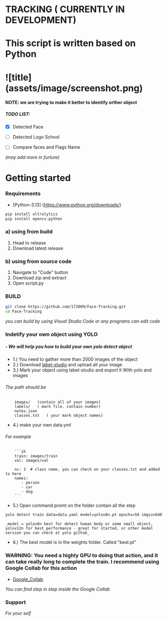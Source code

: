 # TRACKING ( CURRENTLY IN DEVELOPMENT)
# This script is written based on Python

# ![title] (assets/image/screenshot.png)




#### NOTE: we are trying to make it better to identify orther object


##### TODO LIST:

-[x] Detected Face
-[ ] Detected Logo School
-[ ] Compare faces and Flags Name


_(may add more in furture)_


# Getting started
### Requirements
- [Python-3.13] (https://www.python.org/downloads/)
```sh
pip install ultralytics
pip install opencv-python
```

### a) using from build
1. Head to release
2. Download latest release

### b) using from source code
1. Navigate to "Code" button
2. Download zip and extract
3. Open script.py


### BUILD 
```sh
git clone https://github.com/172009/Face-Tracking.git
cd Face-Tracking
```
_you can build by using Visual Studio Code or any programs can edit code_

### Indetify your own object using YOLO

##### - We will help you how to build your own yolo detect object

- 1.) You need to gather more than 2000 images of the object
- 2.) Download [label-studio](https://labelstud.io/) and upload all your image
- 3.) Mark your object using label-studio and export it With yolo and images 
###### The path should be
        images/   (contain all of your images)
        labels/   ( mark file. contain number)
        notes.json 
        classes.txt   ( your mark object names)
- 4.) make your own data.yml
###### For example
        ```sh
        train: images/train
        val: images/val

        nc: 3  # class name, you can check on your classes.txt and added to here
        names:
           - person
           - car
           - dog
        ```
- 5.) Open command promt on the folder contain all the step
```sh
yolo detect train data=data.yaml model=yolov8n.pt epochs=50 imgsz=640
```
    _model = yolov8n best for detect human body or some small object, yolov12n for best performance - great for started, or other model version you can check at yolo github_

- 6.) The best model is in the weights folder. Called "best.pt"



### WARNING: You need a highly GPU to doing that action, and it can take really long to complete the train. I recommend using Google Collab for this action

- [Google_Collab](https://colab.research.google.com/github/EdjeElectronics/Train-and-Deploy-YOLO-Models/blob/main/Train_YOLO_Models.ipynb#scrollTo=EMEDk5byzxY5)

_You can find step in step inside the Google Collab_







### Support
_Fix your self_


